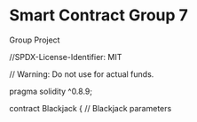 # Smart Contract Group 7
 Group Project 

//SPDX-License-Identifier: MIT

// Warning: Do not use for actual funds.

pragma solidity ^0.8.9;

contract Blackjack {
    // Blackjack parameters

